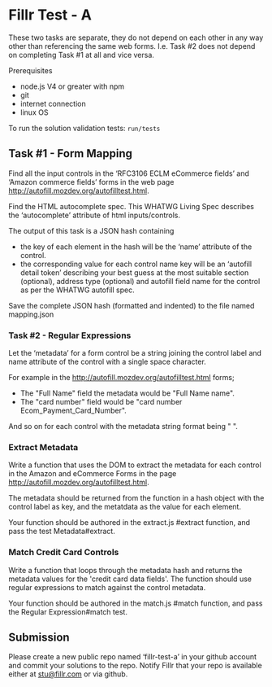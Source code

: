 # Fillr Test - A

These two tasks are separate, they do not depend on each other in any way other than referencing the same web forms. I.e. Task #2 does not depend on completing Task #1 at all and vice versa.

Prerequisites 

- node.js V4 or greater with npm
- git
- internet connection
- linux OS

To run the solution validation tests: `run/tests`

## Task #1 - Form Mapping

Find all the input controls in the ‘RFC3106 ECLM eCommerce fields’ and ‘Amazon commerce fields’ forms in the web page http://autofill.mozdev.org/autofilltest.html.

Find the HTML autocomplete spec.  This WHATWG Living Spec describes the ‘autocomplete’ attribute of html inputs/controls.

The output of this task is a JSON hash containing

- the key of each element in the hash will be the ‘name’ attribute of the control. 
- the corresponding value for each control name key will be an ‘autofill detail token’ describing your best guess at the most suitable section (optional), address type (optional) and autofill field name for the control as per the WHATWG autofill spec.

Save the complete JSON hash (formatted and indented) to the file named mapping.json

### Task #2 - Regular Expressions

Let the ‘metadata’ for a form control be a string joining the control label and name attribute of the control with a single space character.

For example in the http://autofill.mozdev.org/autofilltest.html forms; 

- The "Full Name" field the metadata would be "Full Name name". 
- The "card number" field would be "card number Ecom_Payment_Card_Number". 

And so on for each control with the metadata string format being "<label> <name>".

### Extract Metadata

Write a function that uses the DOM to extract the metadata for each control in the Amazon and eCommerce Forms in the page http://autofill.mozdev.org/autofilltest.html.

The metadata should be returned from the function in a hash object with the control label as key, and the metatdata as the value for each element.

Your function should be authored in the extract.js #extract function, and pass the test Metadata#extract.

### Match Credit Card Controls

Write a function that loops through the metadata hash and returns the metadata values for the 'credit card data fields'.  The function should use regular expressions to match against the control metadata.

Your function should be authored in the match.js #match function, and pass the Regular Expression#match test.

## Submission

Please create a new public repo named ‘fillr-test-a’ in your github account and commit your solutions to the repo. Notify Fillr that your repo is available either at stu@fillr.com or via github.
